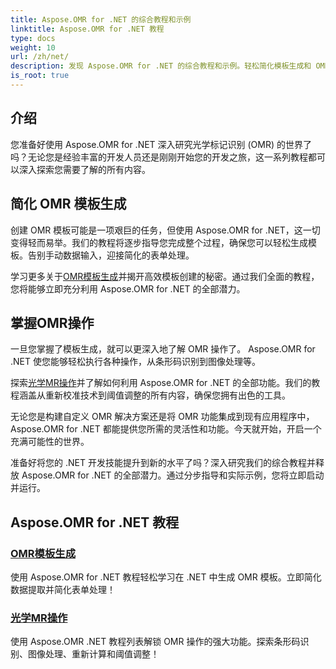 ```yaml
---
title: Aspose.OMR for .NET 的综合教程和示例
linktitle: Aspose.OMR for .NET 教程
type: docs
weight: 10
url: /zh/net/
description: 发现 Aspose.OMR for .NET 的综合教程和示例。轻松简化模板生成和 OMR 操作。立即解锁强大的能力！
is_root: true
---
```

## 介绍

您准备好使用 Aspose.OMR for .NET 深入研究光学标记识别 (OMR) 的世界了吗？无论您是经验丰富的开发人员还是刚刚开始您的开发之旅，这一系列教程都可以深入探索您需要了解的所有内容。

## 简化 OMR 模板生成

创建 OMR 模板可能是一项艰巨的任务，但使用 Aspose.OMR for .NET，这一切变得轻而易举。我们的教程将逐步指导您完成整个过程，确保您可以轻松生成模板。告别手动数据输入，迎接简化的表单处理。

学习更多关于[OMR模板生成](./omr-template-generation/)并揭开高效模板创建的秘密。通过我们全面的教程，您将能够立即充分利用 Aspose.OMR for .NET 的全部潜力。

## 掌握OMR操作

一旦您掌握了模板生成，就可以更深入地了解 OMR 操作了。 Aspose.OMR for .NET 使您能够轻松执行各种操作，从条形码识别到图像处理等。

探索[光学MR操作](./omr-operations/)并了解如何利用 Aspose.OMR for .NET 的全部功能。我们的教程涵盖从重新校准技术到阈值调整的所有内容，确保您拥有出色的工具。

无论您是构建自定义 OMR 解决方案还是将 OMR 功能集成到现有应用程序中，Aspose.OMR for .NET 都能提供您所需的灵活性和功能。今天就开始，开启一个充满可能性的世界。

准备好将您的 .NET 开发技能提升到新的水平了吗？深入研究我们的综合教程并释放 Aspose.OMR for .NET 的全部潜力。通过分步指导和实际示例，您将立即启动并运行。

## Aspose.OMR for .NET 教程 
### [OMR模板生成](./omr-template-generation/)
使用 Aspose.OMR for .NET 教程轻松学习在 .NET 中生成 OMR 模板。立即简化数据提取并简化表单处理！
### [光学MR操作](./omr-operations/)
使用 Aspose.OMR .NET 教程列表解锁 OMR 操作的强大功能。探索条形码识别、图像处理、重新计算和阈值调整！